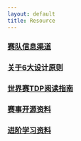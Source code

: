 ```yaml
---
layout: default 
title: Resource
---
```

### [赛队信息渠道](/赛队信息渠道)
### [关于6大设计原则](/关于6大设计原则)
### [世界赛TDP阅读指南](/世界赛TDP阅读指南)
### [赛事开源资料](/赛事开源资料)
### [进阶学习资料](/进阶学习资料)
